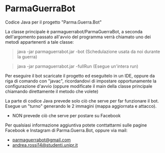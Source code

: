 # ParmaGuerraBot
Codice Java per il progetto "Parma.Guerra.Bot"


La classe principale è parmaguerrabot/ParmaGuerraBot, a seconda dell'argomento passato all'avvio del programma verrà chiamato uno dei metodi appartenenti a tale classe:

> java -jar parmaguerrabot.jar -bot (Schedulazione usata da noi durante la guerra) 

> java -jar parmaguerrabot.jar -fullRun (Esegue un'intera run)

Per eseguire il bot scaricate il progetto ed eseguitelo in un IDE, oppure da riga di comando con "javac", ricordandovi di impostare opportunamente la configurazione d'avvio (oppure modificate il main della classe principale chiamando direttamente il metodo che volete)


La parte di codice Java prevede solo ciò che serve per far funzionare il bot. Esegue un "turno" generando le 2 immagini (mappa aggiornata e attacco). 

- NON prevede ciò che serve per postare su Facebook

Per qualsiasi informazione aggiuntiva potete conttattarmi sulle pagine Facebook e Instagram di Parma.Guerra.Bot, oppure via mail:
- parmaguerrabot@gmail.com
- andrea.rossi14@studenti.unipr.it
